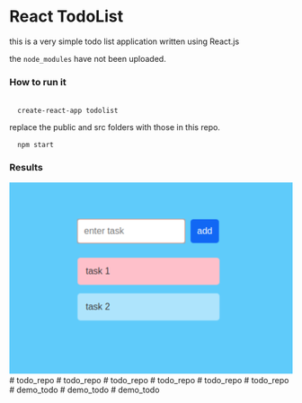 # React TodoList 

this is a very simple todo list application written using React.js

the `node_modules` have not been uploaded.

<h3>How to run it</h3> 

```

  create-react-app todolist

```

replace the public and src folders with those in this repo. 
```
  npm start
```

<h3>Results</h3>
<img src="./result.png">#   t o d o _ r e p o 
 
 #   t o d o _ r e p o 
 
 #   t o d o _ r e p o 
 
 #   t o d o _ r e p o 
 
 #   t o d o _ r e p o 
 
 #   t o d o _ r e p o 
 
 #   d e m o _ t o d o 
 
 #   d e m o _ t o d o 
 
 #   d e m o _ t o d o 
 
 